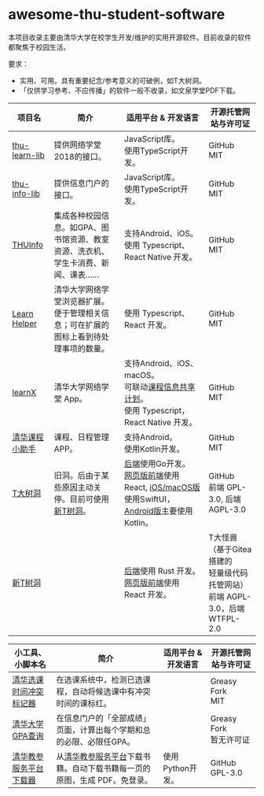 # awesome-thu-student-software
本项目收录主要由清华大学在校学生开发/维护的实用开源软件。目前收录的软件都聚焦于校园生活。

要求：
* 实用、可用。具有重要纪念/参考意义的可破例，如T大树洞。
* 「仅供学习参考、不应传播」的软件一般不收录，如文泉学堂PDF下载。


| 项目名                                                             | 简介                                                                                 | 适用平台 & 开发语言                                                                                                                                                                                                                                                                                | 开源托管网站与许可证                                                                |
| ------------------------------------------------------------------ | ------------------------------------------------------------------------------------ | -------------------------------------------------------------------------------------------------------------------------------------------------------------------------------------------------------------------------------------------------------------------------------------------------- | ----------------------------------------------------------------------------------- |
| [thu-learn-lib](https://github.com/Harry-Chen/thu-learn-lib)       | 提供网络学堂2018的接口。                                                             | JavaScript库。</br>使用TypeScript开发。                                                                                                                                                                                                                                                            | GitHub</br>MIT                                                                      |
| [thu-info-lib](https://github.com/thu-info-community/thu-info-lib) | 提供信息门户的接口。                                                                 | JavaScript库。</br>使用TypeScript开发。                                                                                                                                                                                                                                                            | GitHub</br>MIT                                                                      |
| [THUInfo](https://github.com/UNIDY2002/THUInfo)                    | 集成各种校园信息。如GPA、图书馆资源、教室资源、洗衣机、学生卡消费、新闻、课表……      | 支持Android、iOS。</br>使用 Typescript、React Native 开发。                                                                                                                                                                                                                                        | GitHub</br>MIT                                                                      |
| [Learn Helper](https://github.com/Harry-Chen/Learn-Helper)         | 清华大学网络学堂浏览器扩展。便于管理相关信息；可在扩展的图标上看到待处理事项的数量。 | 使用 Typescript、React 开发。                                                                                                                                                                                                                                                                      | GitHub</br>MIT                                                                      |
| [learnX](https://github.com/robertying/learnX)                     | 清华大学网络学堂 App。                                                               | 支持Android、iOS、macOS。</br>可联动[课程信息共享计划](https://tsinghua.app/courses)。</br>使用 Typescript，React Native 开发。                                                                                                                                                                    | GitHub</br>MIT                                                                      |
| [清华课程小助手](https://github.com/Starrah/THUCourseHelper)       | 课程、日程管理APP。                                                                  | 支持Android。</br>使用Kotlin开发。                                                                                                                                                                                                                                                                 | GitHub</br>MIT                                                                      |
| [T大树洞](https://github.com/treehollow/)                          | 旧洞。后由于某些原因主动关停。目前可使用[新T树洞](https://hole-thu.github.io/)。     | [后端](https://github.com/treehollow/treehollow-backend)使用Go开发。</br>[网页版前端](https://github.com/treehollow/webhole)使用React, [iOS/macOS版](https://github.com/treehollow/treehollow-v3-ios)使用SwiftUI，[Android版](https://github.com/treehollow/treehollow-v3-android)主要使用Kotlin。 | GitHub</br>前端 GPL-3.0, 后端 AGPL-3.0                                              |
| [新T树洞](https://git.thu.monster/newthuhole/)                     |                                                                                      | [后端](https://git.thu.monster/newthuhole/hole-backend-rust)使用 Rust 开发。</br>[网页版前端](https://git.thu.monster/newthuhole/hole_thu_frontend)使用 React 开发。                                                                                                                               | T大怪兽（基于Gitea搭建的</br>轻量级代码托管网站）</br>前端 AGPL-3.0，后端 WTFPL-2.0 |


| 小工具、小脚本名                                                                                                         | 简介                                                                                                             | 适用平台 & 开发语言 | 开源托管网站与许可证       |
| ------------------------------------------------------------------------------------------------------------------------ | ---------------------------------------------------------------------------------------------------------------- | ------------------- | -------------------------- |
| [清华选课时间冲突标记器](https://greasyfork.org/zh-CN/scripts/408340-tsinghuacourseconflictmarker)                       | 在选课系统中，检测已选课程，自动将候选课中有冲突时间的课标红。                                                   |                     | Greasy Fork</br>MIT        |
| [清华大学GPA查询](https://greasyfork.org/zh-CN/scripts/420540-%E6%B8%85%E5%8D%8E%E5%A4%A7%E5%AD%A6gpa%E6%9F%A5%E8%AF%A2) | 在信息门户的「全部成绩」页面，计算出每个学期和总的必限、必限任GPA。                                              |                     | Greasy Fork</br>暂无许可证 |
| [清华教参服务平台下载器](https://github.com/libthu/reserves-lib-tsinghua-downloader)                                     | 从[清华教参服务平台](http://reserves.lib.tsinghua.edu.cn/)下载书籍。自动下载书籍每一页的原图，生成 PDF。免登录。 | 使用Python开发。    | GitHub</br>GPL-3.0         |
